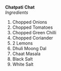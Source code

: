 **Chatpati** **Chat**      
*Ingredients*
1. Chopped Onions
2. Chopped Tomatoes
3. Chopped Green Chilli
4. Chopped Coriander
5. 2 Lemons
6. Dhuli Moong Dal
7. Chaat Masala
8. Black Salt
9. White Salt